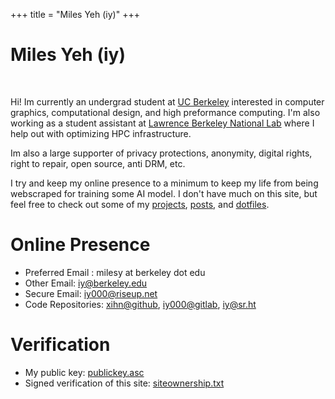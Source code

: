 +++
title = "Miles Yeh (iy)"
+++
# Miles Yeh (iy)
<br/>

Hi! Im currently an undergrad student at [UC Berkeley](https://eecs.berkeley.edu/cs/) interested in computer graphics, computational design, and high preformance computing. I'm also working as a student assistant at [Lawrence Berkeley National Lab](https://www.lbl.gov/) where I help out with optimizing HPC infrastructure. 


Im also a large supporter of privacy protections, anonymity, digital rights, right to repair, open source, anti DRM, etc. 

I try and keep my online presence to a minimum to keep my life from being webscraped for training some AI model. I don't have much on this site, but feel free to check out some of my [projects](/projects/), [posts](/posts/), and [dotfiles](https://github.com/xihn/dotfiles). 


<!-- 

> *"Useless blockquote"* 


Discover additional content:

- With Subitems
  - With Subsubitems
  - [Example Page](./about)
- this list is just the content of `content/_index.md`, the tests are shamelessly stolen from [no style, please!](https://www.getzola.org/themes/no-style-please/)

--->

# Online Presence
- Preferred Email : milesy at berkeley dot edu
- Other Email: [iy@berkeley.edu](mailto:iy@berkeley.edu)
- Secure Email: [iy000@riseup.net](mailto:iy000@riseup.net)
- Code Repositories: [xihn@github](https://github.com/xihn), [iy000@gitlab](https://gitlab.com/iy000), [iy@sr.ht](https://git.sr.ht/~iy)



# Verification
- My public key: [publickey.asc](https://raw.githubusercontent.com/xihn/static/refs/heads/main/static/publickey.asc)
- Signed verification of this site: [siteownership.txt](https://raw.githubusercontent.com/xihn/static/refs/heads/main/static/siteownership.txt)